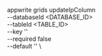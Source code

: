 appwrite grids updateIpColumn \
        --databaseId <DATABASE_ID> \
        --tableId <TABLE_ID> \
        --key '' \
        --required false \
        --default '' \

